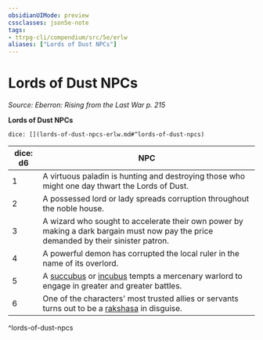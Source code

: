 ```yaml
---
obsidianUIMode: preview
cssclasses: json5e-note
tags:
- ttrpg-cli/compendium/src/5e/erlw
aliases: ["Lords of Dust NPCs"]
---
```

# Lords of Dust NPCs
*Source: Eberron: Rising from the Last War p. 215* 

**Lords of Dust NPCs**

`dice: [](lords-of-dust-npcs-erlw.md#^lords-of-dust-npcs)`

| dice: d6 | NPC |
|----------|-----|
| 1 | A virtuous paladin is hunting and destroying those who might one day thwart the Lords of Dust. |
| 2 | A possessed lord or lady spreads corruption throughout the noble house. |
| 3 | A wizard who sought to accelerate their own power by making a dark bargain must now pay the price demanded by their sinister patron. |
| 4 | A powerful demon has corrupted the local ruler in the name of its overlord. |
| 5 | A [succubus](Misc%20Files/CLI/compendium/bestiary/fiend/succubus.md) or [incubus](Misc%20Files/CLI/compendium/bestiary/fiend/incubus.md) tempts a mercenary warlord to engage in greater and greater battles. |
| 6 | One of the characters' most trusted allies or servants turns out to be a [rakshasa](Misc%20Files/CLI/compendium/bestiary/fiend/rakshasa.md) in disguise. |
^lords-of-dust-npcs